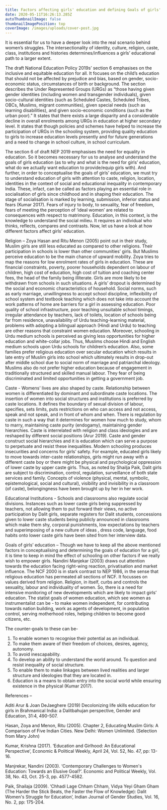 ```yaml
---
title: Factors affecting girls' education and defining Goals of girls' education
date: 2020-05-11T16:26:13.285Z
autoThumbnailImage: false
thumbnailImagePosition: top
coverImage: /images/uploads/cover-post.jpg
---
```

It is essential for us to have a deeper look into the real scenario behind women’s struggles. The intersectionality of identity, culture, religion, caste, class, institutions and histories determines/influences a girls’ educational path to a larger extent. 

The draft National Education Policy 2019s’ section 6  emphasises on the inclusive and equitable education for all. It focuses on the child’s education that should not be affected by prejudice and bias, based on gender, socio-economic status, circumstances of birth or background. The section describes the Under Represented Groups (URGs) as “those having given gender identities (including women and transgender individuals), given socio-cultural identities (such as Scheduled Castes, Scheduled Tribes, OBCs, Muslims, migrant communities), given special needs (such as learning disabilities), and given socio-economic conditions (such as the urban poor).” It states that there exists a large disparity and a considerable decline in overall enrolments among URGs in education at higher secondary level. It states that though policies and schemes have helped to increase the participation of URGs in the schooling system, providing quality education to girls to increase education levels presently and for future generations and a need to change in school culture, in school curriculum.  

The section 6 of draft NEP 2019 emphasises the need for equality in education. So it becomes necessary for us to analyse and understand the goals of girls education (as to why and what is the need for girls’ education, what do we actually want education to provide/equip girls with). And further, in order to conceptualise the goals of girls’ education, we must try to understand education of girls with attention to caste, religion, location, identities in the context of social and educational inequality in contemporary India. These, infact, can be called as factors playing an essential role in socialisation of girls since childhood and in shaping their education. The stage of socialisation is marked by learning, submission, inferior status and fears (Kumar 2017). Fears of injury to body, to sexuality, fear of freedom, fears of meeting the perception of ‘ideal women’ are related to consequences with respect to matrimony. Education, in this context, is the knowledge to understand the social milieu. It requires an individual who thinks, reflects, compares and contrasts. Now, let us have a look at how different factors affect girls’ education.

Religion –  Zoya Hasan and Ritu Menon (2005) point out in their study, Muslim girls are still less educated as compared to other religions. Their participation in schools is lower than other communities’ girls. But Muslims perceive education to be the main chance of upward mobility. Zoya tries to map the reasons for low enrolment rates of girls in education. These are financial constraints, poverty, poorer households dependent on labour of children, high cost of education, high cost of tuition and coaching center fees, the head of the family being illiterate. Girls are more likely to be withdrawn from schools in such situations. A girls’ dropout is determined by the social and economic characteristics of household. Social norms, such as early marriage, unwillingness to accept school discipline, inflexibility of school system and textbook teaching which does not take into account the work patterns of home are barriers for a girl in assessing education. Poor quality of school infrastructure, poor teaching unsuitable school timings, irregular attendance by teachers, lack of toilets, location of schools being far from residence, unavailability of Urdu teaching-learning material, problems with adopting a bilingual approach (Hindi and Urdu) to teaching are other reasons that constraint women education. Moreover, schooling in Urdu medium schools is perceived as giving less opportunities for higher education and white-collar jobs. Thus, Muslims choose Hindi and English medium schools upon Urdu schools for children’s education. Also, some families prefer religious education over secular education which results in late entry of Muslim girls into school which ultimately results in drop-out after middle school due to social norm of marriage and patriarchal ideology. Muslims also do not prefer higher education because of engagement in traditionally structured and skilled manual labour. They fear of being discriminated and limited opportunities in getting a government job. 

Caste - Womens’ lives are also shaped by caste. Relationship between women is differentiated by dominant and subordinate caste locations. The insertion of women into social structures and institutions is preferred by caste locations. It defines the boundary of sexual division of labour, specifies, sets limits, puts restrictions on who can access and not access, speak and not  speak, and in front of whom and when. There is regulation by caste in such a way that it determines for women how much to study, whom to marry, maintaining caste purity (endogamy), maintaining gender hierarchies. Caste is interrelated with religion and class ideologies and are reshaped by different social positions (Arur 2019). Caste and gender construct social hierarchies and it is education which can serve a purpose to perpetuate and resist these inequalities. Modern schooling produces insecurities and concerns   for girls’ safety. For example, educated girls likely to move towards inter-caste relationships, girls might run away with a different caste boy or there might be physical and psychological oppression of lower caste by upper caste girls. Thus, as noted by Shailja Paik, Dalit girls are subject to discrimination, control, regulation, surveillance of both state services and family. Concepts of violence (physical, mental, symbolic, epistemological, social and cultural), visibility and invisibility in a classroom (of caste), belongingness have been brought up by her in her work. 

Educational Institutions - Schools and classrooms also regulate social divisions. Instances such as lower caste girls being suppressed by teachers, not allowing them to put forward their views, no active participation by Dalit girls, separate registers for Dalit students, concessions given to lower caste students being publicly announced in classrooms which make them shy, corporal punishments, low expectations by teachers and superimposing of a new culture of ideas , dress code, language, food habits onto lower caste girls have been sited from her interview data. 

Goals of girls’ education –  Though we have to keep all the above mentioned factors in conceptualising and determining the goals of education for a girl, it is time to keep in mind the effect of schooling on other factors if we really wish to empower girls. Nandini Manjekar (2003) draws out attention towards the education facing right-wing reaction, privatisation and market influence. The NCF 2000 is in stark contrast to NEP 1986, in the sense that religious education has permeated all sections of NCF. It focusses on values derived from religion. Religion, in itself, curbs and controls the sexuality, labour and individuality of women. So, there is a need for intensive monitoring of new developments which are likely to impact girls’ education.   The statist goals of women education, which see women as instrumentalist can be -  to make women independent, for contributing towards nation building, work as agents of development, in population control, serving motherhood roles, helping children to become good citizens, etc. 

The counter-goals to these can be- 

1. To enable women to recognise their potential as an individual.
2. To make them aware of their freedom of choices, desires, agency, autonomy. 
3. To avoid inescapability.
4. To develop an ability to understand the world around. To question and resist inequality of social structure.
5. To enable them to make linkages between lived realities and larger structure and ideologies that they are located in. 
6. Education is a means to obtain entry into the social world while ensuring existence in the physical (Kumar 2017).

References –  

Aditi Arur & Joan DeJaeghere (2019) Decolonizing life skills education for girls in Brahmanical India: a Dalitbahujan perspective, Gender and Education, 31:4, 490-507.

Hasan, Zoya and Menon, Ritu (2005). Chapter 2, Educating Muslim Girls: A Comparison of Five Indian Cities. New Delhi: Women Unlimited. (Selection from Mary John)

Kumar, Krishna (2017). ‘Education and Girlhood: An Educational Perspective’, Economic & Political Weekly, April 24, Vol. 52, No. 47, pp: 13-16.

Manjrekar, Nandini (2003). ‘Contemporary Challenges to Women's Education: Towards an Elusive Goal?’. Economic and Political Weekly, Vol. 38, No. 43, Oct. 25-3, pp. 4577-4582. 

Paik, Shailaja (2009). ‘Chhadi Lage Chham Chham, Vidya Yeyi Gham Gham (The Harder the Stick Beats, the Faster the Flow of Knowledge): Dalit Women's Struggle for Education’, Indian Journal of Gender Studies, Vol. 16, No. 2, pp: 175-204.